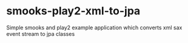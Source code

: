 smooks-play2-xml-to-jpa
=======================

Simple smooks and play2 example application which converts xml sax event stream to jpa classes
